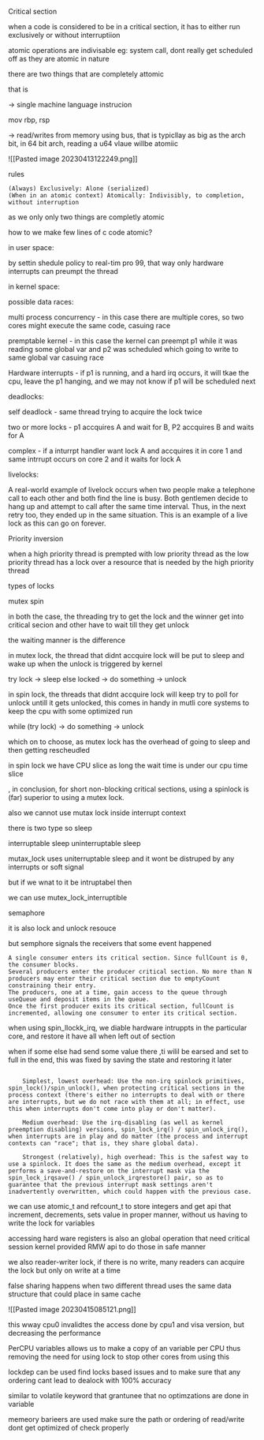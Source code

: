 
Critical section

when a code is considered to be in a critical section, it has to either run exclusively or without interruptiion

atomic operations are indivisable eg: system call, dont really get scheduled off as they are atomic in nature

there are two things that are completely attomic

that is

-> single machine language instrucion

mov rbp, rsp

-> read/writes from memory using bus, that is typicllay as big as the arch bit, in 64 bit arch, reading a u64 vlaue willbe atomiic

![[Pasted image 20230413122249.png]]

rules


    (Always) Exclusively: Alone (serialized)
    (When in an atomic context) Atomically: Indivisibly, to completion, without interruption


as we only only two things are completly atomic

how to we make few lines of c code atomic?

in user space:

by settin shedule policy to real-tim pro 99, that way only hardware interrupts can preumpt the thread

in kernel space:

possible data races:

multi process concurrency - in this case there are multiple cores, so two cores might execute the same code, casuing race

premptable kernel - in this case the kernel can preempt p1 while it was reading some global var and p2 was scheduled which going to  write to same global var casuing race

Hardware interrupts - if p1 is running, and a hard irq occurs, it will tkae the cpu, leave the p1 hanging, and we may not know if p1 will be scheduled next


deadlocks:

self deadlock - same thread trying to acquire the lock twice

two or more locks - p1 accquires A and wait for B, P2 accquires B and waits for A

complex - if a inturrpt handler want lock A and accquires it in core 1 and same intrrupt occurs on core 2 and it waits for lock A

livelocks:

A real-world example of livelock occurs when two people make a telephone call to each other and both find the line is busy. Both gentlemen decide to hang up and attempt to call after the same time interval. Thus, in the next retry too, they ended up in the same situation. This is an example of a live lock as this can go on forever.

Priority inversion

when a high priority thread is prempted with low priority thread as the low priority thread has a lock over a resource that is needed by the high priority thread

types of locks

mutex
spin

in both the case, the threading try to get the lock and the winner get into critical secion and other have to wait till they get unlock

the waiting manner is the difference

in mutex lock, the thread that didnt accquire lock will be put to sleep and wake up when the unlock is triggered by kernel

try lock -> sleep else locked -> do something -> unlock

in spin lock, the threads that didnt accquire lock will keep try to poll for unlock untill it gets unlocked, this comes in handy in mutli core systems to keep the cpu with some optimized run

while (try lock) -> do something -> unlock

which on to choose, as mutex lock has the overhead of going to sleep and then getting rescheudled

in spin lock we have CPU slice as long the wait time is under our cpu time slice

, in conclusion, for short non-blocking critical sections, using a spinlock is (far) superior to using a mutex lock.


also we cannot use mutax lock inside interrupt context


there is two type so sleep

interruptable sleep 
uninterruptable sleep

mutax_lock uses uniterruptable sleep and it wont be distruped by any interrupts or soft signal

but if we wnat to it be intruptabel then 

we can use mutex_lock_interruptible



semaphore

it is also lock and unlock resouce

but semphore signals the receivers that some event happened

    A single consumer enters its critical section. Since fullCount is 0, the consumer blocks.
    Several producers enter the producer critical section. No more than N producers may enter their critical section due to emptyCount constraining their entry.
    The producers, one at a time, gain access to the queue through useQueue and deposit items in the queue.
    Once the first producer exits its critical section, fullCount is incremented, allowing one consumer to enter its critical section.

when using spin_llockk_irq, we diable hardware intruppts in the particular core, and restore it have all when left out of section

when if some else had send some value there ,ti wilil be earsed and set to full in the end, this was fixed by saving the state and restoring it later

```

    Simplest, lowest overhead: Use the non-irq spinlock primitives, spin_lock()/spin_unlock(), when protecting critical sections in the process context (there's either no interrupts to deal with or there are interrupts, but we do not race with them at all; in effect, use this when interrupts don't come into play or don't matter).
    
    Medium overhead: Use the irq-disabling (as well as kernel preemption disabling) versions, spin_lock_irq() / spin_unlock_irq(), when interrupts are in play and do matter (the process and interrupt contexts can "race"; that is, they share global data).
    
    Strongest (relatively), high overhead: This is the safest way to use a spinlock. It does the same as the medium overhead, except it performs a save-and-restore on the interrupt mask via the spin_lock_irqsave() / spin_unlock_irqrestore() pair, so as to guarantee that the previous interrupt mask settings aren't inadvertently overwritten, which could happen with the previous case.

```


we can use atomic_t and refcount_t to store integers and get api that increment, decrements, sets value in proper manner, without us having to write the lock for variables

accessing hard ware registers is also an global operation that need critical session kernel provided RMW api to do those in safe manner

we also reader-writer lock, if there is no write, many readers can acquire the lock but only on write at a time



false  sharing happens when two different thread uses the same data structure that could place in same cache

![[Pasted image 20230415085121.png]]

this wway cpu0 invalidtes the access done by cpu1 and visa version, but decreasing the performance



PerCPU variables allows us to make a copy of an variable per CPU thus removing the need for using lock to stop other cores from using this



lockdep can be used find locks based issues and to make sure that any ordering cant lead to dealock with 100% accuracy

similar to volatile keyword that grantunee that no optimzations are done in variable

memeory barieers are used make sure the path or ordering of read/write dont get optimized of check properly

